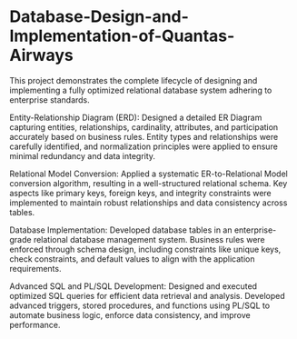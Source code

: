 # Database-Design-and-Implementation-of-Quantas-Airways
This project demonstrates the complete lifecycle of designing and implementing a fully optimized relational database system adhering to enterprise standards.

Entity-Relationship Diagram (ERD):
Designed a detailed ER Diagram capturing entities, relationships, cardinality, attributes, and participation accurately based on business rules. Entity types and relationships were carefully identified, and normalization principles were applied to ensure minimal redundancy and data integrity.

Relational Model Conversion:
Applied a systematic ER-to-Relational Model conversion algorithm, resulting in a well-structured relational schema. Key aspects like primary keys, foreign keys, and integrity constraints were implemented to maintain robust relationships and data consistency across tables.

Database Implementation:
Developed database tables in an enterprise-grade relational database management system. Business rules were enforced through schema design, including constraints like unique keys, check constraints, and default values to align with the application requirements.

Advanced SQL and PL/SQL Development:
Designed and executed optimized SQL queries for efficient data retrieval and analysis. Developed advanced triggers, stored procedures, and functions using PL/SQL to automate business logic, enforce data consistency, and improve performance.
